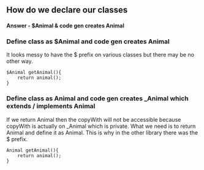 ## How do we declare our classes

#### Answer - $Animal & code gen creates Animal


### Define class as $Animal and code gen creates Animal

It looks messy to have the $ prefix on various classes but there may be no other way.

```
$Animal getAnimal(){
    return animal();
}
```

### Define class as Animal and code gen creates _Animal which extends / implements Animal

If we return Animal then the copyWith will not be accessible because copyWith is actually on _Animal which is private.
What we need is to return Animal and define it as Animal.  This is why in the other library there was the $ prefix.

```
Animal getAnimal(){
    return animal();
}
```
